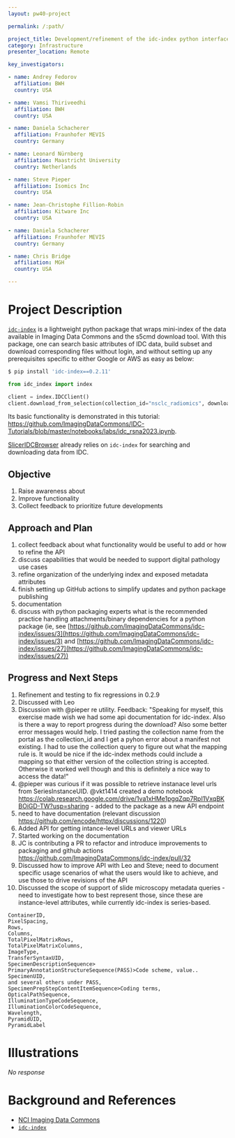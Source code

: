 ```yaml
---
layout: pw40-project

permalink: /:path/

project_title: Development/refinement of the idc-index python interface to Imaging Data Commons
category: Infrastructure
presenter_location: Remote

key_investigators:

- name: Andrey Fedorov
  affiliation: BWH
  country: USA

- name: Vamsi Thiriveedhi
  affiliation: BWH
  country: USA

- name: Daniela Schacherer
  affiliation: Fraunhofer MEVIS
  country: Germany

- name: Leonard Nürnberg
  affiliation: Maastricht University
  country: Netherlands

- name: Steve Pieper
  affiliation: Isomics Inc
  country: USA

- name: Jean-Christophe Fillion-Robin
  affiliation: Kitware Inc
  country: USA

- name: Daniela Schacherer
  affiliation: Fraunhofer MEVIS
  country: Germany

- name: Chris Bridge
  affiliation: MGH
  country: USA

---
```


# Project Description

<!-- Add a short paragraph describing the project. -->

[`idc-index`](https://github.com/ImagingDataCommons/idc-index) is a lightweight python package that wraps mini-index of the data available in Imaging Data Commons and the s5cmd download tool. With this package, one can search basic attributes of IDC data, build subset and download corresponding files without login, and without setting up any prerequisites specific to either Google or AWS as easy as below:

```bash
$ pip install 'idc-index==0.2.11'
```

```python
from idc_index import index

client = index.IDCClient()
client.download_from_selection(collection_id="nsclc_radiomics", downloadDir="./my_copy")
```

Its basic functionality is demonstrated in this tutorial: <https://github.com/ImagingDataCommons/IDC-Tutorials/blob/master/notebooks/labs/idc_rsna2023.ipynb>.

[SlicerIDCBrowser](https://github.com/ImagingDataCommons/SlicerIDCBrowser) already relies on `idc-index` for searching and downloading data from IDC.

## Objective

<!-- Describe here WHAT you would like to achieve (what you will have as end result). -->

1.  Raise awareness about 
2.  Improve functionality
3.  Collect feedback to prioritize future developments

## Approach and Plan

<!-- Describe here HOW you would like to achieve the objectives stated above. -->

1.  collect feedback about what functionality would be useful to add or how to refine the API
2.  discuss capabilities that would be needed to support digital pathology use cases
3.  refine organization of the underlying index and exposed metadata attributes
4.  finish setting up GitHub actions to simplify updates and python package publishing
5.  documentation
6.  discuss with python packaging experts what is the recommended practice handling attachments/binary dependencies for a python package (ie, see [https://github.com/ImagingDataCommons/idc-index/issues/3](https://github.com/ImagingDataCommons/idc-index/issues/3) and [https://github.com/ImagingDataCommons/idc-index/issues/27](https://github.com/ImagingDataCommons/idc-index/issues/27))

## Progress and Next Steps

<!-- Update this section as you make progress, describing of what you have ACTUALLY DONE.
     If there are specific steps that you could not complete then you can describe them here, too. -->

1. Refinement and testing to fix regressions in 0.2.9
2. Discussed with Leo
3. Discussion with @pieper re utility. Feedback: "Speaking for myself, this exercise made wish we had some api documentation for idc-index.  Also is there a way to report progress during the download?  Also some better error messages would help.   I tried pasting the collection name from the portal as the collection_id and I get a pyhon error about a manifest not existing.  I had to use the collection query to figure out what the mapping rule is.  It would be nice if the idc-index methods could include a mapping so that either version of the collection string is accepted.  Otherwise it worked well though and this is definitely a nice way to access the data!"
4. @pieper was curious if it was possible to retrieve instanace level urls from SeriesInstanceUID. @vkt1414 created a demo notebook  https://colab.research.google.com/drive/1va1xHMe1pgqZqp7RpI1VxqBKBOiGD-TW?usp=sharing - added to the package as a new API endpoint
5. need to have documentation (relevant discussion https://github.com/encode/httpx/discussions/1220)
6. Added API for getting intance-level URLs and viewer URLs
7. Started working on the documentation
8. JC is contributing a PR to refactor and introduce improvements to packaging and github actions https://github.com/ImagingDataCommons/idc-index/pull/32
9. Discussed how to improve API with Leo and Steve; need to document specific usage scenarios of what the users would like to achieve, and use those to drive revisions of the API
10. Discussed the scope of support of slide microscopy metadata queries - need to investigate how to best represent those, since these are instance-level attributes, while currently idc-index is series-based.
```
ContainerID,
PixelSpacing,
Rows,
Columns,
TotalPixelMatrixRows,
TotalPixelMatrixColumns,
ImageType,
TransferSyntaxUID,
SpecimenDescriptionSequence>
PrimaryAnnotationStructureSequence(PASS)>Code scheme, value..
SpecimenUID,
and several others under PASS,
SpecimenPrepStepContentItemSequence>Coding terms,
OpticalPathSequence,
IlluminationTypeCodeSequence,
IlluminationColorCodeSequence,
Wavelength,
PyramidUID,
PyramidLabel
```

# Illustrations

<!-- Add pictures and links to videos that demonstrate what has been accomplished. -->

*No response*

# Background and References

<!-- If you developed any software, include link to the source code repository.
     If possible, also add links to sample data, and to any relevant publications. -->

*   [NCI Imaging Data Commons](https://imaging.datacommons.cancer.gov)
*   [`idc-index`](https://github.com/ImagingDataCommons/idc-index)
